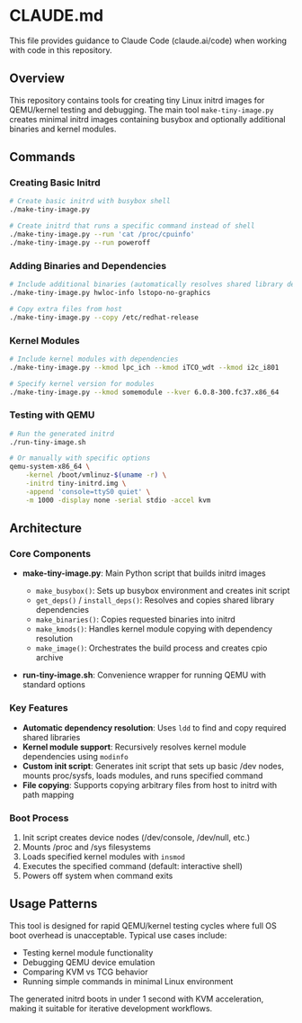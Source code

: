 # CLAUDE.md

This file provides guidance to Claude Code (claude.ai/code) when working with code in this repository.

## Overview

This repository contains tools for creating tiny Linux initrd images for QEMU/kernel testing and debugging. The main tool `make-tiny-image.py` creates minimal initrd images containing busybox and optionally additional binaries and kernel modules.

## Commands

### Creating Basic Initrd
```bash
# Create basic initrd with busybox shell
./make-tiny-image.py

# Create initrd that runs a specific command instead of shell
./make-tiny-image.py --run 'cat /proc/cpuinfo'
./make-tiny-image.py --run poweroff
```

### Adding Binaries and Dependencies
```bash
# Include additional binaries (automatically resolves shared library dependencies)
./make-tiny-image.py hwloc-info lstopo-no-graphics

# Copy extra files from host
./make-tiny-image.py --copy /etc/redhat-release
```

### Kernel Modules
```bash
# Include kernel modules with dependencies
./make-tiny-image.py --kmod lpc_ich --kmod iTCO_wdt --kmod i2c_i801

# Specify kernel version for modules
./make-tiny-image.py --kmod somemodule --kver 6.0.8-300.fc37.x86_64
```

### Testing with QEMU
```bash
# Run the generated initrd
./run-tiny-image.sh

# Or manually with specific options
qemu-system-x86_64 \
    -kernel /boot/vmlinuz-$(uname -r) \
    -initrd tiny-initrd.img \
    -append 'console=ttyS0 quiet' \
    -m 1000 -display none -serial stdio -accel kvm
```

## Architecture

### Core Components

- **make-tiny-image.py**: Main Python script that builds initrd images
  - `make_busybox()`: Sets up busybox environment and creates init script
  - `get_deps()` / `install_deps()`: Resolves and copies shared library dependencies
  - `make_binaries()`: Copies requested binaries into initrd
  - `make_kmods()`: Handles kernel module copying with dependency resolution
  - `make_image()`: Orchestrates the build process and creates cpio archive

- **run-tiny-image.sh**: Convenience wrapper for running QEMU with standard options

### Key Features

- **Automatic dependency resolution**: Uses `ldd` to find and copy required shared libraries
- **Kernel module support**: Recursively resolves kernel module dependencies using `modinfo`
- **Custom init script**: Generates init script that sets up basic /dev nodes, mounts proc/sysfs, loads modules, and runs specified command
- **File copying**: Supports copying arbitrary files from host to initrd with path mapping

### Boot Process

1. Init script creates device nodes (/dev/console, /dev/null, etc.)
2. Mounts /proc and /sys filesystems  
3. Loads specified kernel modules with `insmod`
4. Executes the specified command (default: interactive shell)
5. Powers off system when command exits

## Usage Patterns

This tool is designed for rapid QEMU/kernel testing cycles where full OS boot overhead is unacceptable. Typical use cases include:

- Testing kernel module functionality
- Debugging QEMU device emulation
- Comparing KVM vs TCG behavior
- Running simple commands in minimal Linux environment

The generated initrd boots in under 1 second with KVM acceleration, making it suitable for iterative development workflows.